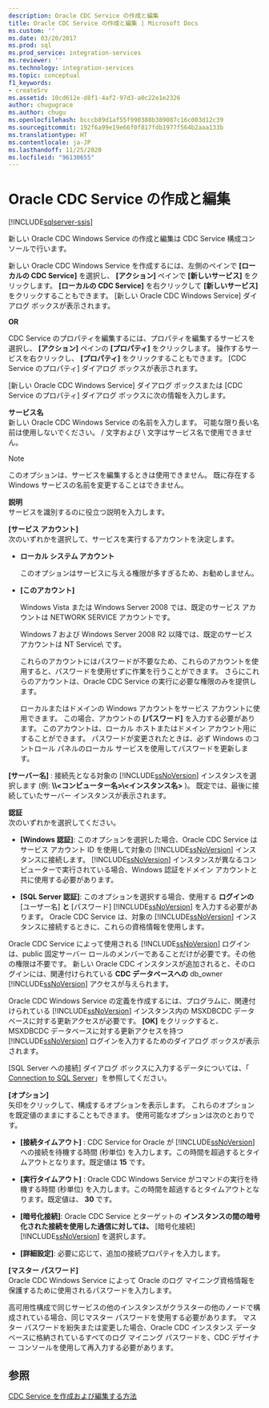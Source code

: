 ```yaml
---
description: Oracle CDC Service の作成と編集
title: Oracle CDC Service の作成と編集 | Microsoft Docs
ms.custom: ''
ms.date: 03/20/2017
ms.prod: sql
ms.prod_service: integration-services
ms.reviewer: ''
ms.technology: integration-services
ms.topic: conceptual
f1_keywords:
- createSrv
ms.assetid: 10cd612e-d8f1-4af2-97d3-a0c22e1e2326
author: chugugrace
ms.author: chugu
ms.openlocfilehash: bcccb89d1af55f990388b389087c16c003d12c39
ms.sourcegitcommit: 192f6a99e19e66f0f817fdb1977f564b2aaa133b
ms.translationtype: HT
ms.contentlocale: ja-JP
ms.lasthandoff: 11/25/2020
ms.locfileid: "96130655"
---
```

# <a name="create-and-edit-an-oracle-cdc-service"></a>Oracle CDC Service の作成と編集

[!INCLUDE[sqlserver-ssis](../../includes/applies-to-version/sqlserver-ssis.md)]


  新しい Oracle CDC Windows Service の作成と編集は CDC Service 構成コンソールで行います。  
  
 新しい Oracle CDC Windows Service を作成するには、左側のペインで **[ローカルの CDC Service]** を選択し、 **[アクション]** ペインで **[新しいサービス]** をクリックします。 **[ローカルの CDC Service]** を右クリックして **[新しいサービス]** をクリックすることもできます。 [新しい Oracle CDC Windows Service] ダイアログ ボックスが表示されます。  
  
 **OR**  
  
 CDC Service のプロパティを編集するには、プロパティを編集するサービスを選択し、 **[アクション]** ペインの **[プロパティ]** をクリックします。 操作するサービスを右クリックし、 **[プロパティ]** をクリックすることもできます。 [CDC Service のプロパティ] ダイアログ ボックスが表示されます。  
  
 [新しい Oracle CDC Windows Service] ダイアログ ボックスまたは [CDC Service のプロパティ] ダイアログ ボックスに次の情報を入力します。  
  
**サービス名**  
 新しい Oracle CDC Windows Service の名前を入力します。 可能な限り長い名前は使用しないでください。 / 文字および \ 文字はサービス名で使用できません。  
  
> [!NOTE]  
> このオプションは、サービスを編集するときは使用できません。 既に存在する Windows サービスの名前を変更することはできません。  
  
 **説明**  
 サービスを識別するのに役立つ説明を入力します。  
  
 **[サービス アカウント]**  
 次のいずれかを選択して、サービスを実行するアカウントを決定します。  
  
-   **ローカル システム アカウント**  
  
     このオプションはサービスに与える権限が多すぎるため、お勧めしません。  
  
-   **[このアカウント]**  
  
     Windows Vista または Windows Server 2008 では、既定のサービス アカウントは NETWORK SERVICE アカウントです。  
  
     Windows 7 および Windows Server 2008 R2 以降では、既定のサービス アカウントは NT Service\\<service-name> です。  
  
     これらのアカウントにはパスワードが不要なため、これらのアカウントを使用すると、パスワードを使用せずに作業を行うことができます。 さらにこれらのアカウントは、Oracle CDC Service の実行に必要な権限のみを提供します。  
  
     ローカルまたはドメインの Windows アカウントをサービス アカウントに使用できます。 この場合、アカウントの **[パスワード]** を入力する必要があります。 このアカウントは、ローカル ホストまたはドメイン アカウント用にすることができます。 パスワードが変更されたときは、必ず Windows のコントロール パネルのローカル サービスを使用してパスワードを更新します。  
  
 **[サーバー名]** : 接続先となる対象の [!INCLUDE[ssNoVersion](../../includes/ssnoversion-md.md)] インスタンスを選択します (例: **\\\\<コンピューター名>\\<インスタンス名>** )。 既定では、最後に接続していたサーバー インスタンスが表示されます。  
  
 **認証**  
 次のいずれかを選択してください。  
  
-   **[Windows 認証]**: このオプションを選択した場合、Oracle CDC Service はサービス アカウント ID を使用して対象の [!INCLUDE[ssNoVersion](../../includes/ssnoversion-md.md)] インスタンスに接続します。 [!INCLUDE[ssNoVersion](../../includes/ssnoversion-md.md)] インスタンスが異なるコンピューターで実行されている場合、Windows 認証をドメイン アカウントと共に使用する必要があります。  
  
-   **[SQL Server 認証]**: このオプションを選択する場合、使用する **ログインの** [ユーザー名] **と** [パスワード] [!INCLUDE[ssNoVersion](../../includes/ssnoversion-md.md)] を入力する必要があります。 Oracle CDC Service は、対象の [!INCLUDE[ssNoVersion](../../includes/ssnoversion-md.md)] インスタンスに接続するときに、これらの資格情報を使用します。  
  
 Oracle CDC Service によって使用される [!INCLUDE[ssNoVersion](../../includes/ssnoversion-md.md)] ログインは、public 固定サーバー ロールのメンバーであることだけが必要です。その他の権限は不要です。 新しい Oracle CDC インスタンスが追加されると、そのログインには、関連付けられている **CDC データベースへの** db_owner [!INCLUDE[ssNoVersion](../../includes/ssnoversion-md.md)] アクセスが与えられます。  
  
 Oracle CDC Windows Service の定義を作成するには、プログラムに、関連付けられている [!INCLUDE[ssNoVersion](../../includes/ssnoversion-md.md)] インスタンス内の MSXDBCDC データベースに対する更新アクセスが必要です。 **[OK]** をクリックすると、MSXDBCDC データベースに対する更新アクセスを持つ [!INCLUDE[ssNoVersion](../../includes/ssnoversion-md.md)] ログインを入力するためのダイアログ ボックスが表示されます。  
  
 [SQL Server への接続] ダイアログ ボックスに入力するデータについては、「 [Connection to SQL Server](../../integration-services/change-data-capture/connection-to-sql-server.md)」を参照してください。  
  
 **[オプション]**  
 矢印をクリックして、構成するオプションを表示します。 これらのオプションを既定値のままにすることもできます。 使用可能なオプションは次のとおりです。  
  
-   **[接続タイムアウト]** : CDC Service for Oracle が [!INCLUDE[ssNoVersion](../../includes/ssnoversion-md.md)] への接続を待機する時間 (秒単位) を入力します。この時間を超過するとタイムアウトとなります。既定値は **15** です。  
  
-   **[実行タイムアウト]** : Oracle CDC Windows Service がコマンドの実行を待機する時間 (秒単位) を入力します。この時間を超過するとタイムアウトとなります。既定値は、 **30** です。  
  
-   **[暗号化接続]**: Oracle CDC Service とターゲットの **インスタンスの間の暗号化された接続を使用した通信に対しては、** [暗号化接続] [!INCLUDE[ssNoVersion](../../includes/ssnoversion-md.md)] を選択します。  
  
-   **[詳細設定]**: 必要に応じて、追加の接続プロパティを入力します。  
  
 **[マスター パスワード]**  
 Oracle CDC Windows Service によって Oracle のログ マイニング資格情報を保護するために使用されるパスワードを入力します。  
  
 高可用性構成で同じサービスの他のインスタンスがクラスターの他のノードで構成されている場合、同じマスター パスワードを使用する必要があります。 マスター パスワードを紛失または変更した場合、Oracle CDC インスタンス データベースに格納されているすべてのログ マイニング パスワードを、CDC デザイナー コンソールを使用して再入力する必要があります。  
  
## <a name="see-also"></a>参照  
 [CDC Service を作成および編集する方法](../../integration-services/change-data-capture/how-to-create-and-edit-a-cdc-service.md)  
  
  
